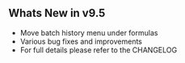 Whats New in v9.5
--------------------------
- Move batch history menu under formulas
- Various bug fixes and improvements
- For full details please refer to the CHANGELOG
